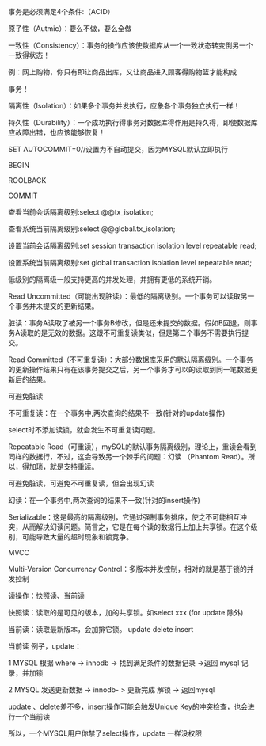 事务是必须满足4个条件:（ACID）

原子性（Autmic）：要么不做，要么全做

一致性（Consistency）：事务的操作应该使数据库从一个一致状态转变倒另一个一致得状态！

例：网上购物，你只有即让商品出库，又让商品进入顾客得购物篮才能构成

事务！

隔离性（Isolation）：如果多个事务并发执行，应象各个事务独立执行一样！

持久性（Durability）：一个成功执行得事务对数据库得作用是持久得，即使数据库应故障出错，也应该能够恢复！

SET AUTOCOMMIT=0//设置为不自动提交，因为MYSQL默认立即执行

BEGIN

ROOLBACK

COMMIT

查看当前会话隔离级别:select @@tx_isolation;

查看系统当前隔离级别:select @@global.tx_isolation;

设置当前会话隔离级别:set session transaction isolation level repeatable read;

设置系统当前隔离级别:set global transaction isolation level repeatable read;

低级别的隔离级一般支持更高的并发处理，并拥有更低的系统开销。

Read Uncommitted（可能出现脏读）：最低的隔离级别。一个事务可以读取另一个事务并未提交的更新结果。

脏读：事务A读取了被另一个事务B修改，但是还未提交的数据。假如B回退，则事务A读取的是无效的数据。这跟不可重复读类似，但是第二个事务不需要执行提交。

Read Committed（不可重复读）：大部分数据库采用的默认隔离级别。一个事务的更新操作结果只有在该事务提交之后，另一个事务才可以的读取到同一笔数据更新后的结果。

可避免脏读

不可重复读：在一个事务中,两次查询的结果不一致(针对的update操作)

select时不添加读锁，就会发生不可重复读问题。

Repeatable Read（可重读），mySQL的默认事务隔离级别，理论上，重读会看到同样的数据行，不过，这会导致另一个棘手的问题：幻读 （Phantom Read）。所以，得加琐，就是支持重读。

可避免脏读，可避免不可重复读，但会出现幻读

幻读：在一个事务中,两次查询的结果不一致(针对的insert操作)

Serializable：这是最高的隔离级别，它通过强制事务排序，使之不可能相互冲突，从而解决幻读问题。简言之，它是在每个读的数据行上加上共享锁。在这个级别，可能导致大量的超时现象和锁竞争。

MVCC

Multi-Version Concurrency Control：多版本并发控制，相对的就是基于锁的并发控制

读操作：快照读、当前读

快照读：读取的是可见的版本，加的共享锁。如select xxx (for update 除外)

当前读：读取最新版本，会加排它锁。 update delete insert

当前读 例子，update：

1 MYSQL 根据 where -> innodb -> 找到满足条件的数据记录 ->返回 mysql 记录，并加锁

2 MYSQL 发送更新数据 -> innodb- > 更新完成 解锁 -> 返回mysql

update 、delete差不多，insert操作可能会触发Unique Key的冲突检查，也会进行一个当前读

所以，一个MYSQL用户你禁了select操作，update 一样没权限